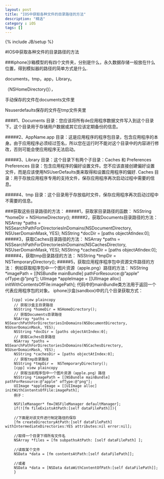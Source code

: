 ```yaml
---
layout: post
title: "IOS中获取各种文件的目录路径的方法"
description: "精选"
category : iOS
tags: []
---
```

{% include JB/setup %}

#IOS中获取各种文件的目录路径的方法

###iphone沙箱模型的有四个文件夹，分别是什么，永久数据存储一般放在什么位置，得到模拟器的路径的简单方式是什么.

documents，tmp，app，Library。

（NSHomeDirectory()），

手动保存的文件在documents文件里

Nsuserdefaults保存的文件在tmp文件夹里


####1、Documents 目录：您应该将所有de应用程序数据文件写入到这个目录下。这个目录用于存储用户数据或其它应该定期备份的信息。

#####2、AppName.app 目录：这是应用程序的程序包目录，包含应用程序的本身。由于应用程序必须经过签名，所以您在运行时不能对这个目录中的内容进行修改，否则可能会使应用程序无法启动。

#####3、Library 目录：这个目录下有两个子目录：Caches 和 Preferences
Preferences 目录：包含应用程序的偏好设置文件。您不应该直接创建偏好设置文件，而是应该使用NSUserDefaults类来取得和设置应用程序的偏好.
Caches 目录：用于存放应用程序专用的支持文件，保存应用程序再次启动过程中需要的信息。

#####4、tmp 目录：这个目录用于存放临时文件，保存应用程序再次启动过程中不需要的信息。


###获取这些目录路径的方法：
#####1，获取家目录路径的函数：
NSString *homeDir = NSHomeDirectory();
#####2，获取Documents目录路径的方法：
NSArray *paths = NSSearchPathForDirectoriesInDomains(NSDocumentDirectory, NSUserDomainMask, YES);
NSString *docDir = [paths objectAtIndex:0];
#####3，获取Caches目录路径的方法：
NSArray *paths = NSSearchPathForDirectoriesInDomains(NSCachesDirectory, NSUserDomainMask, YES);
NSString *cachesDir = [paths objectAtIndex:0];
#####4，获取tmp目录路径的方法：
NSString *tmpDir = NSTemporaryDirectory();
#####5，获取应用程序程序包中资源文件路径的方法：
例如获取程序包中一个图片资源（apple.png）路径的方法：
NSString *imagePath = [[NSBundle mainBundle] pathForResource:@”apple” ofType:@”png”];
UIImage *appleImage = [[UIImage alloc] initWithContentsOfFile:imagePath];
代码中的mainBundle类方法用于返回一个代表应用程序包的对象。
iphone沙盒(sandbox)中的几个目录获取方式：


	   [cpp] view plaincopy
		// 获取沙盒主目录路径  
		NSString *homeDir = NSHomeDirectory();  
		// 获取Documents目录路径  
		NSArray *paths = NSSearchPathForDirectoriesInDomains(NSDocumentDirectory, NSUserDomainMask, YES);  
		NSString *docDir = [paths objectAtIndex:0];  
		// 获取Caches目录路径  
		NSArray *paths = NSSearchPathForDirectoriesInDomains(NSCachesDirectory, NSUserDomainMask, YES);  
		NSString *cachesDir = [paths objectAtIndex:0];  
		// 获取tmp目录路径  
		NSString *tmpDir =  NSTemporaryDirectory();  
		[cpp] view plaincopy
		// 获取当前程序包中一个图片资源（apple.png）路径  
		NSString *imagePath = [[NSBundle mainBundle] pathForResource:@"apple" ofType:@"png"];  
		UIImage *appleImage = [[UIImage alloc] initWithContentsOfFile:imagePath];  
		例子：
		
		NSFileManager* fm=[NSFileManager defaultManager];
		if(![fm fileExistsAtPath:[self dataFilePath]]){
		
		//下面是对该文件进行制定路径的保存
		[fm createDirectoryAtPath:[self dataFilePath] withIntermediateDirectories:YES attributes:nil error:nil];
		
		//取得一个目录下得所有文件名
		NSArray *files = [fm subpathsAtPath: [self dataFilePath] ];
		
		//读取某个文件
		NSData *data = [fm contentsAtPath:[self dataFilePath]];
		
		//或者
		NSData *data = [NSData dataWithContentOfPath:[self dataFilePath]];
		}